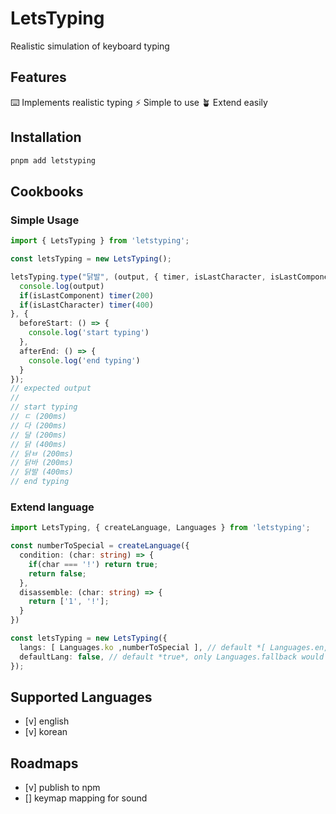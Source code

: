 # LetsTyping

Realistic simulation of keyboard typing


## Features

⌨️ Implements realistic typing
⚡ Simple to use
🪴 Extend easily

## Installation

``` bash
pnpm add letstyping
```

## Cookbooks

### Simple Usage

``` typescript
import { LetsTyping } from 'letstyping';

const letsTyping = new LetsTyping();

letsTyping.type("닭발", (output, { timer, isLastCharacter, isLastComponent  }) => {
  console.log(output)   
  if(isLastComponent) timer(200)
  if(isLastCharacter) timer(400)
}, {
  beforeStart: () => {
    console.log('start typing')
  },
  afterEnd: () => {
    console.log('end typing')
  }
});
// expected output
//
// start typing
// ㄷ (200ms)
// 다 (200ms)
// 달 (200ms)
// 닭 (400ms)
// 닭ㅂ (200ms)
// 닭바 (200ms)
// 닭발 (400ms)
// end typing

```

### Extend language

``` typescript
import LetsTyping, { createLanguage, Languages } from 'letstyping';

const numberToSpecial = createLanguage({
  condition: (char: string) => {
    if(char === '!') return true;
    return false;
  },
  disassemble: (char: string) => {
    return ['1', '!'];
  }
})

const letsTyping = new LetsTyping({
  langs: [ Languages.ko ,numberToSpecial ], // default *[ Languages.en, Languages.ko, ...(language extensions), Languages.fallback ]*
  defaultLang: false, // default *true*, only Languages.fallback would be added.
});


```

## Supported Languages

- [v] english
- [v] korean

## Roadmaps

- [v] publish to npm 
- [] keymap mapping for sound

